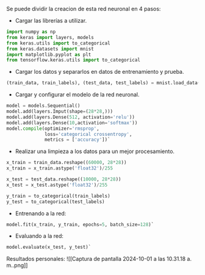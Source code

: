 
Se puede dividir la creacion de esta red neuronal en 4 pasos:

- Cargar las librerías a utilizar.
``` python
import numpy as np
from keras import layers, models
from keras.utils import to_categorical 
from keras.datasets import mnist 
import matplotlib.pyplot as plt
from tensorflow.keras.utils import to_categorical
```

- Cargar los datos y separarlos en datos de entrenamiento y prueba.
``` python
(train_data, train_labels), (test_data, test_labels) = mnist.load_data()
```

- Cargar y configurar el modelo de la red neuronal.
``` python
model = models.Sequential()
model.add(layers.Imput(shape=(28*28,)))
model.add(layers.Dense(512, activation='relu')) 
model.add(layers.Dense(10,activation='softmax')) 
model.compile(optimizer='rmsprop',
			  loss='categorical crossentropy',
			  metrics = ['accuracy'])`
```

- Realizar una limpieza a los datos para un mejor procesamiento.
``` python
x_train = train_data.reshape((60000, 28*28))
x_train = x_train.astype('float32')/255

x_test = test_data.reshape((10000, 28*28))
x_test = x_test.astype('float32')/255

y_train = to_categorical(train_labels)
y_test = to_categorical(test_labels)
```

- Entrenando a la red:
```Python
model.fit(x_train, y_train, epochs=5, batch_size=128)` 
```

- Evaluando a la red:
```Python
model.evaluate(x_test, y_test)`
```

Resultados personales:
![[Captura de pantalla 2024-10-01 a las 10.31.18 a. m..png]]